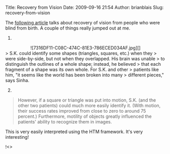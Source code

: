 Title: Recovery from Vision
Date: 2009-09-16 21:54
Author: brianblais
Slug: recovery-from-vision

The [following article][] talks about recovery of vision from people who
were blind from birth. A couple of things really jumped out at me.

1.

<div style="text-align:center;">
![7316DF11-C08C-474C-81E3-786ECED034AF.jpg][]

</div>
> S.K. could identify some shapes (triangles, squares, etc.) when they
> were side-by-side, but not when they overlapped. His brain was unable
> to distinguish the outlines of a whole shape; instead, he believed
> that each fragment of a shape was its own whole. For S.K. and other
> patients like him, "it seems like the world has been broken into many
> different pieces," says Sinha.

2.

> However, if a square or triangle was put into motion, S.K. (and the
> other two patients) could much more easily identify it. (With motion,
> their success rates improved from close to zero to around 75 percent.)
> Furthermore, motility of objects greatly influenced the patients'
> ability to recognize them in images.

This is very easily interpreted using the HTM framework. It's very
interesting!

<div class="blogger-post-footer">
!<>

</div>

  [following article]: http://web.mit.edu/newsoffice/2009/blindness-091609.html
  [7316DF11-C08C-474C-81E3-786ECED034AF.jpg]: http://lh4.ggpht.com/_VLTJPGH7Stw/SrFc3P82bII/AAAAAAAAD5A/qtPXqMH9uGs/7316DF11-C08C-474C-81E3-786ECED034AF.jpg?imgmax=800

